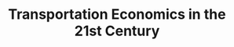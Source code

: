 ---
layout: default
contributors: This project is supported by the U.S. Department of Transportation through
  an inter-agency agreement with the National Science Foundation, which has extended
  a grant to the NBER.
cost: None
description: 'Improving access to data sets related to transportation economics and
  facilitating research with these datasets are cental objectives of this project.
  Post-doctoral researcher Caitlin Gorback, with advice from from a steering committee
  including Nathaniel Baum-Snow of the University of Toronto, Leah Brooks of George
  Washington University, Edward Glaeser, Harvard University and NBER, Stephen Redding,
  Princeton University and NBER, and Matthew Turner of Brown University and NBER,
  has collected information on a number of data sets that are available from the Department
  of Transportation (DOT) or that have been created by researchers who have made them
  available for folllow-on study. These data have been organized into several major
  categories below. The DOT data span a wide range of transportation modes and include
  information about the transportation infrastructure, the delivery of transportation
  services, and the demand for these services. '
last_edit: Sat, 30 Jul 2022 16:44:52 GMT
location: https://www.nber.org/research/data/transportation-economics-21st-century-data-resources
maintained_by: Caitlin Gorback, gorback@nber.org
shortname: transportation_economics
tags:
- geography
- transportation
- trade
- logistics
- infrastructure
title: Transportation Economics in the 21st Century
uuid: 95ed0b8b-1d47-4386-9ff1-6b09028323ef
---